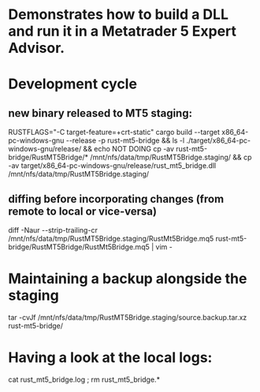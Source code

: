 # Demonstrates how to build a DLL and run it in a Metatrader 5 Expert Advisor.

# Development cycle

## new binary released to MT5 staging:
RUSTFLAGS="-C target-feature=+crt-static" cargo build --target x86_64-pc-windows-gnu --release -p rust-mt5-bridge && ls -l ./target/x86_64-pc-windows-gnu/release/ && echo NOT DOING cp -av rust-mt5-bridge/RustMT5Bridge/* /mnt/nfs/data/tmp/RustMT5Bridge.staging/ && cp -av target/x86_64-pc-windows-gnu/release/rust_mt5_bridge.dll /mnt/nfs/data/tmp/RustMT5Bridge.staging/

## diffing before incorporating changes (from remote to local or vice-versa)
diff -Naur --strip-trailing-cr /mnt/nfs/data/tmp/RustMT5Bridge.staging/RustMt5Bridge.mq5 rust-mt5-bridge/RustMT5Bridge/RustMt5Bridge.mq5 | vim -

# Maintaining a backup alongside the staging
tar -cvJf /mnt/nfs/data/tmp/RustMT5Bridge.staging/source.backup.tar.xz rust-mt5-bridge/

# Having a look at the local logs:
cat rust_mt5_bridge.log ; rm rust_mt5_bridge.*